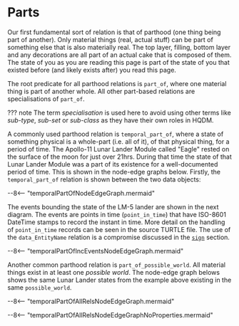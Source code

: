 # Parts

Our first fundamental sort of relation is that of parthood (one thing being part of another).  Only material things (real, actual stuff) can be part of something else that is also materially real.  The top layer, filling, bottom layer and any decorations are all part of an actual cake that is composed of them.  The state of you as you are reading this page is part of the state of you that existed before (and likely exists after) you read this page.

The root predicate for all parthood relations is `part_of`, where one material thing is part of another whole.  All other part-based relations are specialisations of `part_of`.

??? note
    The term *specialisation* is used here to avoid using other terms like _sub-type_, _sub-set_ or _sub-class_ as they have their own roles in HQDM.

A commonly used parthood relation is `temporal_part_of`, where a state of something physical is a whole-part (i.e. all of it), of that physical thing, for a period of time.  The Apollo-11 Lunar Lander Module called "Eagle" rested on the surface of the moon for just over 21hrs.  During that time the state of that Lunar Lander Module was a part of its existence for a well-documented period of time.  This is shown in the node-edge graphs below.  Firstly, the `temporal_part_of` relation is shown between the two data objects:

--8<-- "temporalPartOfNodeEdgeGraph.mermaid"

The events bounding the state of the LM-5 lander are shown in the next diagram.  The events are points in time (`point_in_time`) that have ISO-8601 DateTime stamps to record the instant in time.  More detail on the handling of `point_in_time` records can be seen in the source TURTLE file.  The use of the `data_EntityName` relation is a compromise discussed in the [`sign`](../signs_and_patterns/what_are_signs.md) section.

--8<-- "temporalPartOfIncEventsNodeEdgeGraph.mermaid"

Another common parthood relation is `part_of_possible_world`.  All material things exist in at least one _possible world_.  The node-edge graph belows shows the same Lunar Lander states from the example above existing in the same `possible_world`.

--8<-- "temporalPartOfAllRelsNodeEdgeGraph.mermaid"

--8<-- "temporalPartOfAllRelsNodeEdgeGraphNoProperties.mermaid"